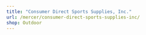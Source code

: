 ```yaml
---
title: "Consumer Direct Sports Supplies, Inc."
url: /mercer/consumer-direct-sports-supplies-inc/
shop: Outdoor
---
```

